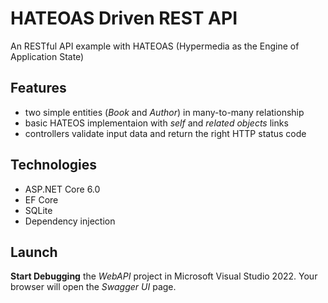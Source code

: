 # HATEOAS Driven REST API
An RESTful API example with HATEOAS (Hypermedia as the Engine of Application State)

## Features
- two simple entities (*Book* and *Author*) in many-to-many relationship
- basic HATEOS implementaion with *self* and *related objects* links
- controllers validate input data and return the right HTTP status code

## Technologies
- ASP.NET Core 6.0
- EF Core
- SQLite
- Dependency injection

## Launch
**Start Debugging** the *WebAPI* project in Microsoft Visual Studio 2022. Your browser will open the *Swagger UI* page.

